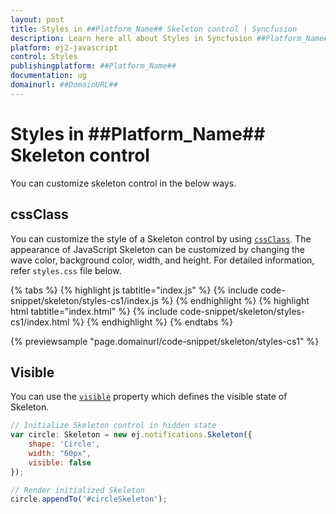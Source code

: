 ```yaml
---
layout: post
title: Styles in ##Platform_Name## Skeleton control | Syncfusion
description: Learn here all about Styles in Syncfusion ##Platform_Name## Skeleton control of Syncfusion Essential JS 2 and more.
platform: ej2-javascript
control: Styles 
publishingplatform: ##Platform_Name##
documentation: ug
domainurl: ##DomainURL##
---
```


# Styles in ##Platform_Name## Skeleton control

You can customize skeleton control in the below ways.

## cssClass

You can customize the style of a Skeleton control by using [`cssClass`](../api/skeleton/#cssclass). The appearance of JavaScript Skeleton can be customized by changing the wave color, background color, width, and height. For detailed information, refer `styles.css` file below.

{% tabs %}
{% highlight js tabtitle="index.js" %}
{% include code-snippet/skeleton/styles-cs1/index.js %}
{% endhighlight %}
{% highlight html tabtitle="index.html" %}
{% include code-snippet/skeleton/styles-cs1/index.html %}
{% endhighlight %}
{% endtabs %}
        
{% previewsample "page.domainurl/code-snippet/skeleton/styles-cs1" %}

## Visible

You can use the [`visible`](../api/skeleton/#visible) property which defines the visible state of Skeleton.

```js
// Initialize Skeleton control in hidden state
var circle: Skeleton = new ej.notifications.Skeleton({
    shape: 'Circle',
    width: "60px",
    visible: false
});

// Render initialized Skeleton
circle.appendTo('#circleSkeleton');
```